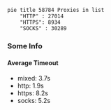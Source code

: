 
```mermaid
pie title 58784 Proxies in list
    "HTTP" : 27014
    "HTTPS": 8934
    "SOCKS" : 30289
```

### Some Info
#### Average Timeout

- mixed: 3.7s
- http: 1.9s
- https: 8.2s
- socks: 5.2s